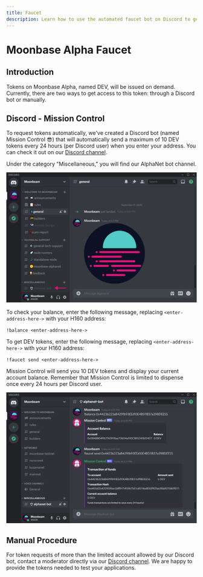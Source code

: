 ```yaml
---
title: Faucet
description: Learn how to use the automated faucet bot on Discord to get test tokens for the Moonbeam TestNet, nicknamed Moonbase Alpha.
---
```


# Moonbase Alpha Faucet

## Introduction

Tokens on Moonbase Alpha, named DEV, will be issued on demand. Currently, there are two ways to get access to this token: through a Discord bot or manually.

## Discord - Mission Control

To request tokens automatically, we've created a Discord bot (named Mission Control :sunglasses:) that will automatically send a maximum of 10 DEV tokens every 24 hours (per Discord user) when you enter your address. You can check it out on our [Discord channel](https://discord.gg/PfpUATX).
 
Under the category "Miscellaneous," you will find our AlphaNet bot channel. 

![Discord1](/images/testnet/testnet-discord1.png)

To check your balance, enter the following message, replacing `<enter-address-here->` with your H160 address:

```
!balance <enter-address-here->
```

To get DEV tokens, enter the following message, replacing `<enter-address-here->` with your H160 address:
 
```
!faucet send <enter-address-here->
```

Mission Control will send you 10 DEV tokens and display your current account balance. Remember that Mission Control is limited to dispense once every 24 hours per Discord user.

![Discord2](/images/testnet/testnet-discord2.png)

## Manual Procedure

For token requests of more than the limited account allowed by our Discord bot, contact a moderator directly via our [Discord channel](https://discord.gg/PfpUATX). We are happy to provide the tokens needed to test your applications.
